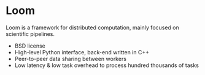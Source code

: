 # Loom

Loom is a framework for distributed computation, mainly focused on scientific
pipelines.

  * BSD license
  * High-level Python interface, back-end written in C++
  * Peer-to-peer data sharing between workers
  * Low latency & low task overhead to process hundred thousands of tasks

